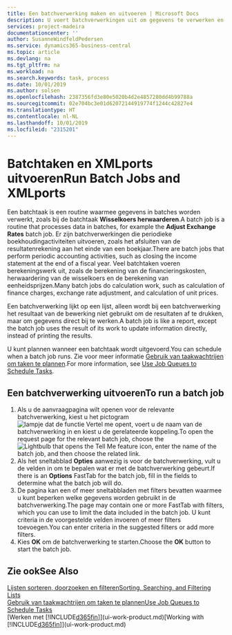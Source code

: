 ```yaml
---
title: Een batchverwerking maken en uitvoeren | Microsoft Docs
description: U voert batchverwerkingen uit om gegevens te verwerken en gegevens bij te werken om bijvoorbeeld periodieke boekhoudactiviteiten uit te voeren en berekeningen uit te voeren.
services: project-madeira
documentationcenter: ''
author: SusanneWindfeldPedersen
ms.service: dynamics365-business-central
ms.topic: article
ms.devlang: na
ms.tgt_pltfrm: na
ms.workload: na
ms.search.keywords: task, process
ms.date: 10/01/2019
ms.author: solsen
ms.openlocfilehash: 2387356fd3e80e5020b4d2e4857280dd4b99788a
ms.sourcegitcommit: 02e704bc3e01d62072144919774f1244c42827e4
ms.translationtype: HT
ms.contentlocale: nl-NL
ms.lasthandoff: 10/01/2019
ms.locfileid: "2315201"
---
```

# <a name="run-batch-jobs-and-xmlports"></a><span data-ttu-id="f5a8d-103">Batchtaken en XMLports uitvoeren</span><span class="sxs-lookup"><span data-stu-id="f5a8d-103">Run Batch Jobs and XMLports</span></span>
<span data-ttu-id="f5a8d-104">Een batchtaak is een routine waarmee gegevens in batches worden verwerkt, zoals bij de batchtaak **Wisselkoers herwaarderen**.</span><span class="sxs-lookup"><span data-stu-id="f5a8d-104">A batch job is a routine that processes data in batches, for example the **Adjust Exchange Rates** batch job.</span></span> <span data-ttu-id="f5a8d-105">Er zijn batchverwerkingen die periodieke boekhoudingactiviteiten uitvoeren, zoals het afsluiten van de resultatenrekening aan het einde van een boekjaar.</span><span class="sxs-lookup"><span data-stu-id="f5a8d-105">There are batch jobs that perform periodic accounting activities, such as closing the income statement at the end of a fiscal year.</span></span> <span data-ttu-id="f5a8d-106">Veel batchtaken voeren berekeningswerk uit, zoals de berekening van de financieringskosten, herwaardering van de wisselkoers en de berekening van eenheidsprijzen.</span><span class="sxs-lookup"><span data-stu-id="f5a8d-106">Many batch jobs do calculation work, such as calculation of finance charges, exchange rate adjustment, and calculation of unit prices.</span></span>

<span data-ttu-id="f5a8d-107">Een batchverwerking lijkt op een lijst, alleen wordt bij een batchverwerking het resultaat van de bewerking niet gebruikt om de resultaten af te drukken, maar om gegevens direct bij te werken.</span><span class="sxs-lookup"><span data-stu-id="f5a8d-107">A batch job is like a report, except the batch job uses the result of its work to update information directly, instead of printing the results.</span></span>

<span data-ttu-id="f5a8d-108">U kunt plannen wanneer een batchtaak wordt uitgevoerd.</span><span class="sxs-lookup"><span data-stu-id="f5a8d-108">You can schedule when a batch job runs.</span></span> <span data-ttu-id="f5a8d-109">Zie voor meer informatie [Gebruik van taakwachtrijen om taken te plannen](admin-job-queues-schedule-tasks.md).</span><span class="sxs-lookup"><span data-stu-id="f5a8d-109">For more information, see [Use Job Queues to Schedule Tasks](admin-job-queues-schedule-tasks.md).</span></span>

## <a name="to-run-a-batch-job"></a><span data-ttu-id="f5a8d-110">Een batchverwerking uitvoeren</span><span class="sxs-lookup"><span data-stu-id="f5a8d-110">To run a batch job</span></span>
1. <span data-ttu-id="f5a8d-111">Als u de aanvraagpagina wilt openen voor de relevante batchverwerking, kiest u het pictogram ![lampje dat de functie Vertel me opent](media/ui-search/search_small.png "Vertel me wat u wilt doen"), voert u de naam van de batchverwerking in en kiest u de gerelateerde koppeling.</span><span class="sxs-lookup"><span data-stu-id="f5a8d-111">To open the request page for the relevant batch job, choose the ![Lightbulb that opens the Tell Me feature](media/ui-search/search_small.png "Tell me what you want to do") icon, enter the name of the batch job, and then choose the related link.</span></span>
2. <span data-ttu-id="f5a8d-112">Als het sneltabblad **Opties** aanwezig is voor de batchverwerking, vult u de velden in om te bepalen wat er met de batchverwerking gebeurt.</span><span class="sxs-lookup"><span data-stu-id="f5a8d-112">If there is an **Options** FastTab for the batch job, fill in the fields to determine what the batch job will do.</span></span>
3. <span data-ttu-id="f5a8d-113">De pagina kan een of meer sneltabbladen met filters bevatten waarmee u kunt beperken welke gegevens worden gebruikt in de batchverwerking.</span><span class="sxs-lookup"><span data-stu-id="f5a8d-113">The page may contain one or more FastTab with filters, which you can use to limit the data included in the batch job.</span></span> <span data-ttu-id="f5a8d-114">U kunt criteria in de voorgestelde velden invoeren of meer filters toevoegen.</span><span class="sxs-lookup"><span data-stu-id="f5a8d-114">You can enter criteria in the suggested filters or add more filters.</span></span>
4. <span data-ttu-id="f5a8d-115">Kies **OK** om de batchverwerking te starten.</span><span class="sxs-lookup"><span data-stu-id="f5a8d-115">Choose the **OK** button to start the batch job.</span></span>

## <a name="see-also"></a><span data-ttu-id="f5a8d-116">Zie ook</span><span class="sxs-lookup"><span data-stu-id="f5a8d-116">See Also</span></span>
[<span data-ttu-id="f5a8d-117">Lijsten sorteren, doorzoeken en filteren</span><span class="sxs-lookup"><span data-stu-id="f5a8d-117">Sorting, Searching, and Filtering Lists</span></span>](ui-enter-criteria-filters.md)  
[<span data-ttu-id="f5a8d-118">Gebruik van taakwachtrijen om taken te plannen</span><span class="sxs-lookup"><span data-stu-id="f5a8d-118">Use Job Queues to Schedule Tasks</span></span>](admin-job-queues-schedule-tasks.md)  
<span data-ttu-id="f5a8d-119">[Werken met [!INCLUDE[d365fin](includes/d365fin_md.md)]](ui-work-product.md)</span><span class="sxs-lookup"><span data-stu-id="f5a8d-119">[Working with [!INCLUDE[d365fin](includes/d365fin_md.md)]](ui-work-product.md)</span></span>
